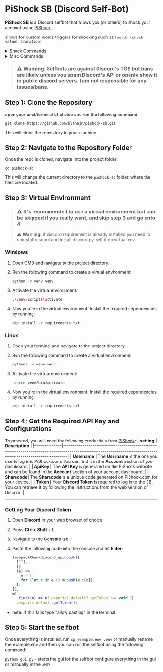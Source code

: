 # PiShock SB (Discord Self-Bot)

**PiShock SB** is a Discord selfbot that allows you (or others) to shock your account using [PiShock](https://pishock.com/).

allows for custom words triggers for shocking such as `(word) (shock value) (duration)`

<details>
  <summary>Shock Commands</summary>
  <pre><code>
- setshocker &lt;api-key&gt; &lt;device-code&gt;
- setusername &lt;username&gt;
- add &lt;word&gt;
- test &lt;duration&gt; &lt;intensity&gt;
- remove_word &lt;word&gt;
  </code></pre>
</details>

<details>
  <summary>Misc Commands</summary>
  <pre><code>
- avatar &lt;user/id&gt;
- banner &lt;user/id&gt;
- status 
- ping
- shutdown
  </code></pre>
</details>

> ### ⚠️ **Warning:** Selfbots are against Discord's TOS but bans are likely unless you spam Discord's API or openly show it in public discord servers. I am not responsible for any issues/bans.

## Step 1: Clone the Repository

open your cmd/terminal of choice and run the following command

`git clone https://github.com/blahajr/pishock-sb.git`

This will clone the repository to your machine.

## Step 2: Navigate to the Repository Folder

Once the repo is cloned, navigate into the project folder:

`cd pishock-sb`

This will change the current directory to the `pishock-sb` folder, where the files are located.

## Step 3: Virtual Environment

> ### ⚠️ It's recommended to use a virtual environment but can be skipped if you really want, and skip step 3 and go onto 4

> ⚠️ **Warning:** if discord requirement is already installed you need to uninstall discord and install discord.py-self if no virtual env.

### Windows

1. Open CMD and navigate to the project directory.
2. Run the following command to create a virtual environment:

   ```bash
   python -m venv venv
   ```

3. Activate the virtual environment:

   ```bash
   .\venv\Scripts\activate
   ```

4. Now you're in the virtual environment. Install the required dependencies by running:

   ```bash
   pip install -r requirements.txt
   ```

### Linux

1. Open your terminal and navigate to the project directory.
2. Run the following command to create a virtual environment:

   ```bash
   python3 -m venv venv
   ```

3. Activate the virtual environment:

   ```bash
   source venv/bin/activate
   ```

4. Now you're in the virtual environment. Install the required dependencies by running:

   ```bash
   pip install -r requirements.txt
   ```

## Step 4: Get the Required API Key and Configurations

To proceed, you will need the following credentials from [PiShock](https://pishock.com):
| **setting** | **Description** |
|--------------|--------------------------------------------------------------------------------------------------------------------------------------------------------------|
| **Username** | The **Username** is the one you use to log into PiShock.com. You can find it in the **Account** section of your dashboard. |
| **ApiKey** | The **API Key** is generated on the PiShock website and can be found in the **Account** section of your account dashboard. |
| **Sharecode**| The **Sharecode** is a unique code generated on PiShock.com for your device. |
| **Token** | Your **Discord Token** is required to log in to the SB. You can retrieve it by following the instructions from the web version of Discord. |

---

### Getting Your Discord Token

1. Open **Discord** in your web browser of choice
2. Press **Ctrl + Shift + I**.

3. Navigate to the **Console** tab.

4. Paste the following code into the console and hit **Enter**:

   ```javascript
   (webpackChunkdiscord_app.push([
     [""],
     {},
     (e) => {
       m = [];
       for (let c in e.c) m.push(e.c[c]);
     },
   ]),
   m)
     .find((m) => m?.exports?.default?.getToken !== void 0)
     .exports.default.getToken();
   ```

- note: if this fails type "allow pasting" in the terminal

## Step 5: Start the selfbot

Once everything is installed, run `cp example.env .env` or manually rename the example.env
and then you can run the selfbot using the following command:

`python gui.py` - starts the gui for the selfbot
configure everything in the gui or manually in the .env

```

```
